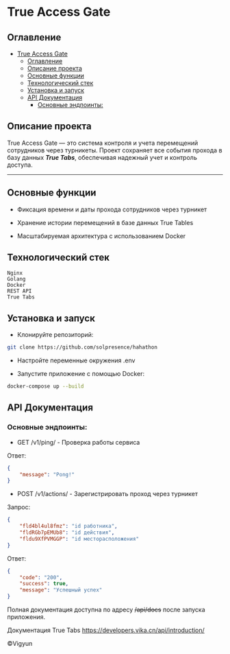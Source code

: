 # True Access Gate
## Оглавление
- [True Access Gate](#true-access-gate)
  - [Оглавление](#оглавление)
  - [Описание проекта](#описание-проекта)
  - [Основные функции](#основные-функции)
  - [Технологический стек](#технологический-стек)
  - [Установка и запуск](#установка-и-запуск)
  - [API Документация](#api-документация)
    - [Основные эндпоинты:](#основные-эндпоинты)

## Описание проекта
True Access Gate — это система контроля и учета перемещений сотрудников через турникеты. Проект сохраняет все события прохода в базу данных ***True Tabs***, обеспечивая надежный учет и контроль доступа.
___

## Основные функции
- Фиксация времени и даты прохода сотрудников через турникет

- Хранение истории перемещений в базе данных True Tables

- Масштабируемая архитектура с использованием Docker

## Технологический стек
    Nginx
    Golang
    Docker
    REST API
    True Tabs

## Установка и запуск

- Клонируйте репозиторий:
```bash
git clone https://github.com/solpresence/hahathon
```
  
- Настройте переменные окружения .env
  
- Запустите приложение с помощью Docker:
```bash
docker-compose up --build
```

## API Документация

### Основные эндпоинты:

- GET /v1/ping/ - Проверка работы сервиса 

Ответ:
```json
{
    "message": "Pong!"
}
```

- POST /v1/actions/ - Зарегистрировать проход через турникет

Запрос:
```json
{
    "fld4bl4ul8fmz": "id работника",
    "fldRGb7pEMUb8": "id действия",
    "fldu9XfPVMGGP": "id месторасположения"
}
```
Ответ:
```json
{
    "code": "200",
    "success": true,
    "message": "Успешный успех"	
}
```
Полная документация доступна по адресу ~~/api/docs~~ после запуска приложения.

Документация True Tabs https://developers.vika.cn/api/introduction/

:copyright:Vigyun